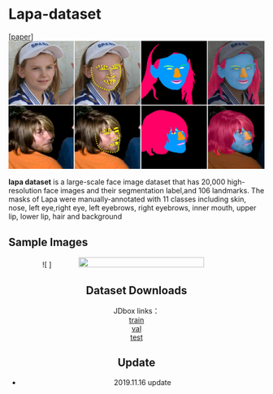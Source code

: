 # Lapa-dataset
[[paper]](https://arxiv.org/abs/1907.11922)
![ ](./pics/main.png)

**lapa dataset** is a large-scale face image dataset that has 20,000 high-resolution face images and their segmentation label,and 106 landmarks. 
The masks of Lapa were manually-annotated with  11 classes including  skin, nose, left eye,right eye, left eyebrows, right eyebrows, inner mouth, upper lip, lower lip, hair and background

## Sample Images
<div align=center>![ ]<img src="./pics/eg.png" width="70%" height="70%" />

## Dataset Downloads
JDbox links：
<br/>
[train](http://box.jd.com/sharedInfo/60EC4BD2CD7A4466) <br/> 
[val](http://box.jd.com/sharedInfo/42783B3F65757721) <br/> 
[test](http://box.jd.com/sharedInfo/BD6A0973B7814A29)

## Update
+ 2019.11.16 update
